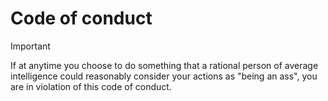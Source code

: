 # Code of conduct

> [!IMPORTANT]
> If at anytime you choose to do something that a rational person of average intelligence could reasonably consider your actions as "being an ass", you are in violation of this code of conduct.
